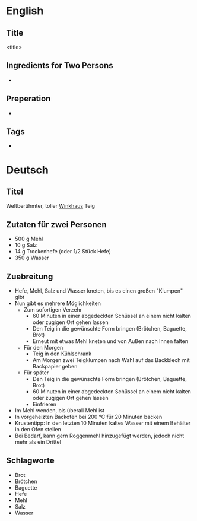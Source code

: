 # English

## Title

\<title\>

## Ingredients for Two Persons

* <ingredients>

## Preperation

* <steps>

## Tags

* <tags>

# Deutsch

## Titel

Weltberühmter, toller [Winkhaus](https://github.com/dirkwinkhaus) Teig

## Zutaten für zwei Personen

* 500 g Mehl
* 10 g Salz
* 14 g Trockenhefe (oder 1/2 Stück Hefe)
* 350 g Wasser

## Zuebreitung

* Hefe, Mehl, Salz und Wasser kneten, bis es einen großen "Klumpen" gibt
* Nun gibt es mehrere Möglichkeiten
    * Zum sofortigen Verzehr
        * 60 Minuten in einer abgedeckten Schüssel an einem nicht kalten oder zugigen Ort gehen lassen
        * Den Teig in die gewünschte Form bringen (Brötchen, Baguette, Brot)
        * Erneut mit etwas Mehl kneten und von Außen nach Innen falten
    * Für den Morgen
        * Teig in den Kühlschrank
        * Am Morgen zwei Teigklumpen nach Wahl auf das Backblech mit Backpapier geben
    * Für später
        * Den Teig in die gewünschte Form bringen (Brötchen, Baguette, Brot)
        * 60 Minuten in einer abgedeckten Schüssel an einem nicht kalten oder zugigen Ort gehen lassen
        * Einfrieren
* Im Mehl wenden, bis überall Mehl ist
* In vorgeheizten Backofen bei 200 °C für 20 Minuten backen
* Krustentipp: In den letzten 10 Minuten kaltes Wasser mit einem Behälter in den Ofen stellen
* Bei Bedarf, kann gern Roggenmehl hinzugefügt werden, jedoch nicht mehr als ein Drittel

## Schlagworte

* Brot
* Brötchen
* Baguette
* Hefe
* Mehl
* Salz
* Wasser
